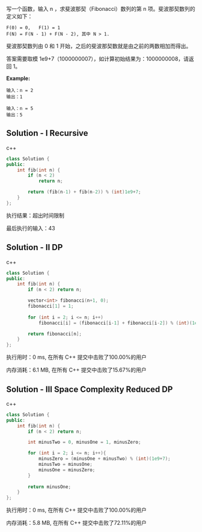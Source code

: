 写一个函数，输入 n ，求斐波那契（Fibonacci）数列的第 n 项。斐波那契数列的定义如下：

```
F(0) = 0,   F(1) = 1
F(N) = F(N - 1) + F(N - 2), 其中 N > 1.
```

斐波那契数列由 0 和 1 开始，之后的斐波那契数就是由之前的两数相加而得出。

答案需要取模 1e9+7（1000000007），如计算初始结果为：1000000008，请返回 1。



**Example:**

```
输入：n = 2
输出：1

输入：n = 5
输出：5
```

## Solution - I Recursive

c++

```c++
class Solution {
public:
    int fib(int n) {
        if (n < 2)
            return n;

        return (fib(n-1) + fib(n-2)) % (int)1e9+7;
    }
};
```

执行结果：超出时间限制

最后执行的输入：43

## Solution - II DP

c++
```c++
class Solution {
public:
    int fib(int n) {
        if (n < 2) return n;

        vector<int> fibonacci(n+1, 0);
        fibonacci[1] = 1;
        
        for (int i = 2; i <= n; i++)
            fibonacci[i] = (fibonacci[i-1] + fibonacci[i-2]) % (int)(1e9+7);

        return fibonacci[n];
    }
};
```
执行用时：0 ms, 在所有 C++ 提交中击败了100.00%的用户

内存消耗：6.1 MB, 在所有 C++ 提交中击败了15.67%的用户

## Solution - III Space Complexity Reduced DP

c++

```c++
class Solution {
public:
    int fib(int n) {
        if (n < 2) return n;

        int minusTwo = 0, minusOne = 1, minusZero;

        for (int i = 2; i <= n; i++){
            minusZero = (minusOne + minusTwo) % (int)(1e9+7);
            minusTwo = minusOne;
            minusOne = minusZero;
        }
        
        return minusOne;
    }
};
```

执行用时：0 ms, 在所有 C++ 提交中击败了100.00%的用户

内存消耗：5.8 MB, 在所有 C++ 提交中击败了72.11%的用户
